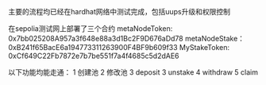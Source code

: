 主要的流程均已经在hardhat网络中测试完成，包括uups升级和权限控制

在sepolia测试网上部署了三个合约 metaNodeToken: 0x7bb025208A957a3f648e88a3d1Bc2F9D676aDd78 metaNodeStake：0xB241f65BacE6a194773311263900F4BF9b609f33 MyStakeToken: 0xCf649C22Fb7872e7b7be551f7a4f4685c5d2dAE6

以下功能均能走通： 1 创建池 2 修改池 3 deposit 3 unstake 4 withdraw 5 claim

